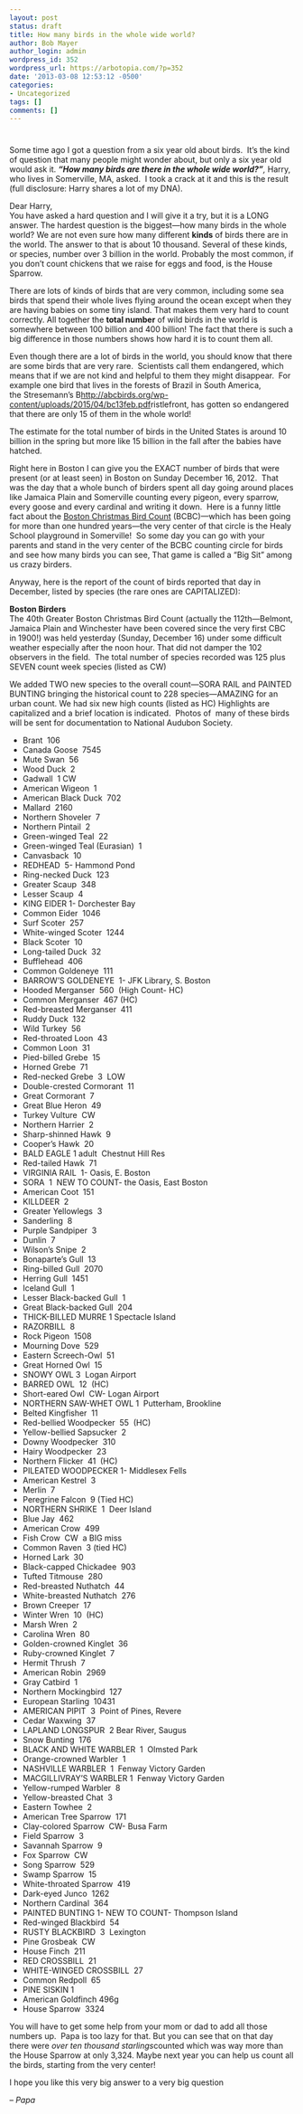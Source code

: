 ```yaml
---
layout: post
status: draft
title: How many birds in the whole wide world?
author: Bob Mayer
author_login: admin
wordpress_id: 352
wordpress_url: https://arbotopia.com/?p=352
date: '2013-03-08 12:53:12 -0500'
categories:
- Uncategorized
tags: []
comments: []
---
```


<p><!-- wp:heading {"level":1} --></p>
<h1><a href="https://web.archive.org/web/20171113130559/http://www.arbotopia.com/how-many-birds-in-the-whole-wide-world/"></a></h1>
<p><!-- /wp:heading --></p>



<p>Some time ago I got a question from a six year old about birds.&nbsp; It&rsquo;s the kind of question that many people might wonder about, but only a six year old would ask it.&nbsp;<strong><em>&ldquo;How many birds are there in the whole wide world?&rdquo;</em></strong><em>,</em>&nbsp;Harry, who lives in Somerville, MA, asked.&nbsp; I took a crack at it and this is the result (full disclosure: Harry shares a lot of my DNA).</p>





<p>Dear Harry,<br>You have asked a hard question and I will give it a try, but it is a LONG answer. The hardest question is the biggest&mdash;how many birds in the whole world? We are not even sure how many different&nbsp;<strong>kinds</strong>&nbsp;of birds there are in the world. The answer to that is about 10 thousand. Several of these kinds, or species, number over 3 billion in the world. Probably the most common, if you don&rsquo;t count chickens that we raise for eggs and food, is the House Sparrow.</p>





<p>There are lots of kinds of birds that are very common, including some sea birds that spend their whole lives flying around the ocean except when they are having babies on some tiny island. That makes them very hard to count correctly. All together the&nbsp;<strong>total number</strong>&nbsp;of wild birds in the world is somewhere between 100 billion and 400 billion! The fact that there is such a big difference in those numbers shows how hard it is to count them all.</p>





<p>Even though there are a lot of birds in the world, you should know that there are some birds that are very rare.&nbsp; Scientists call them endangered, which means that if we are not kind and helpful to them they might disappear.&nbsp; For example one bird that lives in the forests of Brazil in South America, the&nbsp;Stresemann&rsquo;s&nbsp;B<a href="http://abcbirds.org/wp-content/uploads/2015/04/bc13feb.pdf">http://abcbirds.org/wp-content/uploads/2015/04/bc13feb.pdf</a>ristlefront, has gotten so endangered that there are only 15 of them in the whole world!</p>





<p>The estimate for the total number of birds in the United States is around 10 billion in the spring but more like 15 billion in the fall after the babies have hatched.</p>





<p>Right here in Boston I can give you the EXACT number of birds that were present (or at least seen) in Boston on Sunday December 16, 2012.&nbsp; That was the day that a whole bunch of birders spent all day going around places like Jamaica Plain and Somerville counting every pigeon, every sparrow, every goose and every cardinal and writing it down.&nbsp; Here is a funny little fact about the&nbsp;<a href="https://web.archive.org/web/20171113130559/http://birds.audubon.org/christmas-bird-count" target="_blank" rel="noreferrer noopener">Boston Christmas Bird Count</a>&nbsp;(BCBC)&mdash;which has been going for more than one hundred years&mdash;the very center of that circle is the Healy School playground in Somerville!&nbsp; So some day you can go with your parents and stand in the very center of the BCBC counting circle for birds and see how many birds you can see, That game is called a &ldquo;Big Sit&rdquo; among us crazy birders.</p>





<p>Anyway, here is the report of the count of birds reported that day in December, listed by species (the rare ones are CAPITALIZED):</p>





<p><strong>Boston Birders</strong><br>The 40th Greater Boston Christmas Bird Count (actually the 112th&mdash;Belmont, Jamaica Plain and Winchester have been covered since the very first CBC in 1900!) was held yesterday (Sunday, December 16) under some difficult weather especially after the noon hour. That did not damper the 102 observers in the field.&nbsp; The total number of species recorded was 125 plus SEVEN count week species (listed as CW)</p>





<p>We added TWO new species to the overall count&mdash;SORA RAIL and PAINTED BUNTING bringing the historical count to 228 species&mdash;AMAZING for an urban count. We had six new high counts (listed as HC) Highlights are capitalized and a brief location is indicated.&nbsp; Photos of&nbsp; many of these birds will be sent for documentation to National Audubon Society.</p>


<p><!-- wp:list --></p>
<ul>
<li>Brant&nbsp; 106</li>
<li>Canada Goose&nbsp; 7545</li>
<li>Mute Swan&nbsp; 56</li>
<li>Wood Duck&nbsp; 2</li>
<li>Gadwall&nbsp; 1 CW</li>
<li>American Wigeon&nbsp; 1</li>
<li>American Black Duck&nbsp; 702</li>
<li>Mallard&nbsp; 2160</li>
<li>Northern Shoveler&nbsp; 7</li>
<li>Northern Pintail&nbsp; 2</li>
<li>Green-winged Teal&nbsp; 22</li>
<li>Green-winged Teal (Eurasian)&nbsp; 1</li>
<li>Canvasback&nbsp; 10</li>
<li>REDHEAD&nbsp; 5- Hammond Pond</li>
<li>Ring-necked Duck&nbsp; 123</li>
<li>Greater Scaup&nbsp; 348</li>
<li>Lesser Scaup&nbsp; 4</li>
<li>KING EIDER 1- Dorchester Bay</li>
<li>Common Eider&nbsp; 1046</li>
<li>Surf Scoter&nbsp; 257</li>
<li>White-winged Scoter&nbsp; 1244</li>
<li>Black Scoter&nbsp; 10</li>
<li>Long-tailed Duck&nbsp; 32</li>
<li>Bufflehead&nbsp; 406</li>
<li>Common Goldeneye&nbsp; 111</li>
<li>BARROW&rsquo;S GOLDENEYE&nbsp; 1- JFK Library, S. Boston</li>
<li>Hooded Merganser&nbsp; 560&nbsp; (High Count- HC)</li>
<li>Common Merganser&nbsp; 467 (HC)</li>
<li>Red-breasted Merganser&nbsp; 411</li>
<li>Ruddy Duck&nbsp; 132</li>
<li>Wild Turkey&nbsp; 56</li>
<li>Red-throated Loon&nbsp; 43</li>
<li>Common Loon&nbsp; 31</li>
<li>Pied-billed Grebe&nbsp; 15</li>
<li>Horned Grebe&nbsp; 71</li>
<li>Red-necked Grebe&nbsp; 3&nbsp; LOW</li>
<li>Double-crested Cormorant&nbsp; 11</li>
<li>Great Cormorant&nbsp; 7</li>
<li>Great Blue Heron&nbsp; 49</li>
<li>Turkey Vulture&nbsp; CW</li>
<li>Northern Harrier&nbsp; 2</li>
<li>Sharp-shinned Hawk&nbsp; 9</li>
<li>Cooper&rsquo;s Hawk&nbsp; 20</li>
<li>BALD EAGLE 1 adult&nbsp; Chestnut Hill Res</li>
<li>Red-tailed Hawk&nbsp; 71</li>
<li>VIRGINIA RAIL&nbsp; 1- Oasis, E. Boston</li>
<li>SORA&nbsp; 1&nbsp; NEW TO COUNT- the Oasis, East Boston</li>
<li>American Coot&nbsp; 151</li>
<li>KILLDEER&nbsp; 2</li>
<li>Greater Yellowlegs&nbsp; 3</li>
<li>Sanderling&nbsp; 8</li>
<li>Purple Sandpiper&nbsp; 3</li>
<li>Dunlin&nbsp; 7</li>
<li>Wilson&rsquo;s Snipe&nbsp; 2</li>
<li>Bonaparte&rsquo;s Gull&nbsp; 13</li>
<li>Ring-billed Gull&nbsp; 2070</li>
<li>Herring Gull&nbsp; 1451</li>
<li>Iceland Gull&nbsp; 1</li>
<li>Lesser Black-backed Gull&nbsp; 1</li>
<li>Great Black-backed Gull&nbsp; 204</li>
<li>THICK-BILLED MURRE 1 Spectacle Island</li>
<li>RAZORBILL&nbsp; 8</li>
<li>Rock Pigeon&nbsp; 1508</li>
<li>Mourning Dove&nbsp; 529</li>
<li>Eastern Screech-Owl&nbsp; 51</li>
<li>Great Horned Owl&nbsp; 15</li>
<li>SNOWY OWL 3&nbsp; Logan Airport</li>
<li>BARRED OWL&nbsp; 12&nbsp; (HC)</li>
<li>Short-eared Owl&nbsp; CW- Logan Airport</li>
<li>NORTHERN SAW-WHET OWL 1&nbsp; Putterham, Brookline</li>
<li>Belted Kingfisher&nbsp; 11</li>
<li>Red-bellied Woodpecker&nbsp; 55&nbsp; (HC)</li>
<li>Yellow-bellied Sapsucker&nbsp; 2</li>
<li>Downy Woodpecker&nbsp; 310</li>
<li>Hairy Woodpecker&nbsp; 23</li>
<li>Northern Flicker&nbsp; 41&nbsp; (HC)</li>
<li>PILEATED WOODPECKER 1- Middlesex Fells</li>
<li>American Kestrel&nbsp; 3</li>
<li>Merlin&nbsp; 7</li>
<li>Peregrine Falcon&nbsp; 9 (Tied HC)</li>
<li>NORTHERN SHRIKE&nbsp; 1&nbsp; Deer Island</li>
<li>Blue Jay&nbsp; 462</li>
<li>American Crow&nbsp; 499</li>
<li>Fish Crow&nbsp; CW&nbsp; a BIG miss</li>
<li>Common Raven&nbsp; 3 (tied HC)</li>
<li>Horned Lark&nbsp; 30</li>
<li>Black-capped Chickadee&nbsp; 903</li>
<li>Tufted Titmouse&nbsp; 280</li>
<li>Red-breasted Nuthatch&nbsp; 44</li>
<li>White-breasted Nuthatch&nbsp; 276</li>
<li>Brown Creeper&nbsp; 17</li>
<li>Winter Wren&nbsp; 10&nbsp; (HC)</li>
<li>Marsh Wren&nbsp; 2</li>
<li>Carolina Wren&nbsp; 80</li>
<li>Golden-crowned Kinglet&nbsp; 36</li>
<li>Ruby-crowned Kinglet&nbsp; 7</li>
<li>Hermit Thrush&nbsp; 7</li>
<li>American Robin&nbsp; 2969</li>
<li>Gray Catbird&nbsp; 1</li>
<li>Northern Mockingbird&nbsp; 127</li>
<li>European Starling&nbsp; 10431</li>
<li>AMERICAN PIPIT&nbsp; 3&nbsp; Point of Pines, Revere</li>
<li>Cedar Waxwing&nbsp; 37</li>
<li>LAPLAND LONGSPUR&nbsp; 2 Bear River, Saugus</li>
<li>Snow Bunting&nbsp; 176</li>
<li>BLACK AND WHITE WARBLER&nbsp; 1&nbsp; Olmsted Park</li>
<li>Orange-crowned Warbler&nbsp; 1</li>
<li>NASHVILLE WARBLER&nbsp; 1&nbsp; Fenway Victory Garden</li>
<li>MACGILLIVRAY&rsquo;S WARBLER 1&nbsp; Fenway Victory Garden</li>
<li>Yellow-rumped Warbler&nbsp; 8</li>
<li>Yellow-breasted Chat&nbsp; 3</li>
<li>Eastern Towhee&nbsp; 2</li>
<li>American Tree Sparrow&nbsp; 171</li>
<li>Clay-colored Sparrow&nbsp; CW- Busa Farm</li>
<li>Field Sparrow&nbsp; 3</li>
<li>Savannah Sparrow&nbsp; 9</li>
<li>Fox Sparrow&nbsp; CW</li>
<li>Song Sparrow&nbsp; 529</li>
<li>Swamp Sparrow&nbsp; 15</li>
<li>White-throated Sparrow&nbsp; 419</li>
<li>Dark-eyed Junco&nbsp; 1262</li>
<li>Northern Cardinal&nbsp; 364</li>
<li>PAINTED BUNTING 1- NEW TO COUNT- Thompson Island</li>
<li>Red-winged Blackbird&nbsp; 54</li>
<li>RUSTY BLACKBIRD&nbsp; 3&nbsp; Lexington</li>
<li>Pine Grosbeak&nbsp; CW</li>
<li>House Finch&nbsp; 211</li>
<li>RED CROSSBILL&nbsp; 21</li>
<li>WHITE-WINGED CROSSBILL&nbsp; 27</li>
<li>Common Redpoll&nbsp; 65</li>
<li>PINE SISKIN 1</li>
<li>American Goldfinch 496g</li>
<li>House Sparrow&nbsp; 3324</li>
</ul>
<p><!-- /wp:list --></p>



<p>You will have to get some help from your mom or dad to add all those numbers up.&nbsp; Papa is too lazy for that. But you can see that on that day there were&nbsp;<em>over ten thousand starlings</em>counted which was way more than the House Sparrow at only 3,324. Maybe next year you can help us count all the birds, starting from the very center!</p>





<p>I hope you like this very big answer to a very big question</p>





<p><em>&ndash; Papa</em></p>
